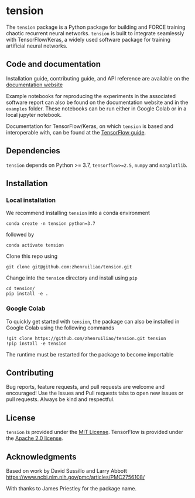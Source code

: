 # tension
The `tension` package is a Python package for building and FORCE training chaotic recurrent neural networks. `tension` is built to integrate seamlessly with TensorFlow/Keras, a widely used software package for training artificial neural networks. 

## Code and documentation
Installation guide, contributing guide, and API reference are available on the [documentation website](https://zhenruiliao.github.io/tension/index.html)

Example notebooks for reproducing the experiments in the associated software report can also be found on the documentation website and in the `examples` folder. These notebooks can be run either in Google Colab or in a local jupyter notebook.

Documentation for TensorFlow/Keras, on which `tension` is based and interoperable with, can be found at the [TensorFlow guide](https://www.tensorflow.org/guide).

## Dependencies
`tension` depends on Python >= 3.7, `tensorflow>=2.5`, `numpy` and `matplotlib`.

## Installation
### Local installation
We recommend installing `tension` into a conda environment
```
conda create -n tension python=3.7
```
followed by
```
conda activate tension
```
Clone this repo using
```
git clone git@github.com:zhenruiliao/tension.git
```
Change into the `tension` directory and install using `pip`
```
cd tension/
pip install -e .
```

### Google Colab
To quickly get started with `tension`, the package can also be installed in Google Colab using the following commands
```
!git clone https://github.com/zhenruiliao/tension.git tension
!pip install -e tension
```
The runtime must be restarted for the package to become importable

## Contributing 
Bug reports, feature requests, and pull requests are welcome and encouraged! Use the Issues and Pull requests tabs to open new issues or pull requests. Always be kind and respectful. 

## License
`tension` is provided under the [MIT License](./LICENSE). TensorFlow is provided under the [Apache 2.0 license](https://github.com/tensorflow/tensorflow/blob/master/LICENSE).

## Acknowledgments

Based on work by David Sussillo and Larry Abbott
https://www.ncbi.nlm.nih.gov/pmc/articles/PMC2756108/

With thanks to James Priestley for the package name.
